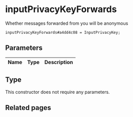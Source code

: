 # inputPrivacyKeyForwards
Whether messages forwarded from you will be anonymous

```
inputPrivacyKeyForwards#a4dd4c08 = InputPrivacyKey;
```

## Parameters
| Name | Type | Description |
| ---- | :----: | ----------- |


## Type
This constructor does not require any parameters.

## Related pages
